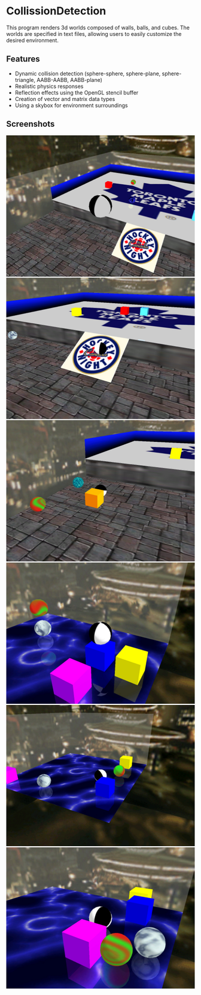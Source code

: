 # CollissionDetection

This program renders 3d worlds composed of walls, balls, and cubes. The worlds are specified in text files, allowing users to easily customize the desired environment. 

## Features
* Dynamic collision detection (sphere-sphere, sphere-plane, sphere-triangle, AABB-AABB, AABB-plane) 
* Realistic physics responses 
* Reflection effects using the OpenGL stencil buffer 
* Creation of vector and matrix data types 
* Using a skybox for environment surroundings 

## Screenshots

![](Images/scrnshot01.jpg?raw=true)
![](Images/scrnshot02.jpg?raw=true)
![](Images/scrnshot03.jpg?raw=true)
![](Images/scrnshot04.jpg?raw=true)
![](Images/scrnshot05.jpg?raw=true)
![](Images/scrnshot06.jpg?raw=true)
